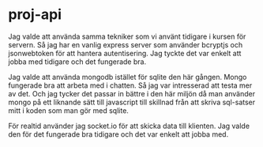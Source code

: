 # proj-api


Jag valde att använda samma tekniker som vi använt tidigare i kursen för servern. Så jag har en vanlig express server som använder bcryptjs och jsonwebtoken för att hantera autentisering. Jag tyckte det var enkelt att jobba med tidigare och det fungerade bra.

Jag valde att använda mongodb istället för sqlite den här gången. Mongo fungerade bra att arbeta med i chatten. Så jag var intresserad att testa mer av det. Och jag tycker det passar in bättre i den här miljön då man använder mongo på ett liknande sätt till javascript till skillnad från att skriva sql-satser mitt i koden som man gör med sqlite.

För realtid använder jag socket.io för att skicka data till klienten. Jag valde den för det fungerade bra tidigare och det var enkelt att jobba med.
